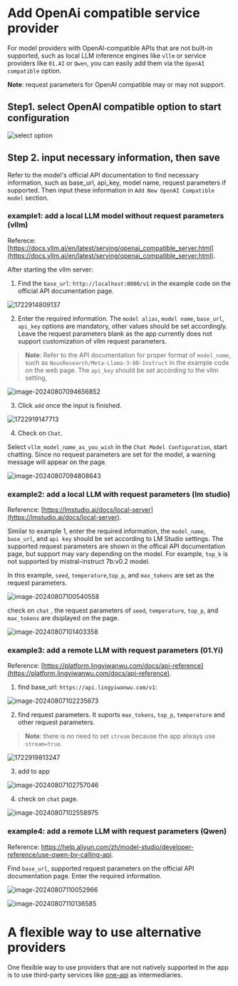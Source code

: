 # Add OpenAi compatible service provider

For model providers with OpenAI-compatible APIs that are not built-in supported, such as local LLM inference engines like `vllm` or service providers like `01.AI` or `Qwen`, you can easily add them via the `OpenAI compatible` option.

**Note**: request parameters for OpenAI compatible may or may not support.

## Step1. select OpenAI compatible option to start configuration

![select option](image/select_option.png)

## Step 2. input necessary information, then save

Refer to the model's official API documentation to find necessary information, such as base_url, api_key, model name, request parameters if supported. Then input these information in `Add New OpenAI Compatible model` section.

### example1: add a local LLM model without request parameters (vllm)

Referece: [https://docs.vllm.ai/en/latest/serving/openai_compatible_server.html](https://docs.vllm.ai/en/latest/serving/openai_compatible_server.html).

After starting the vllm server:

1. Find the `base_url`: `http://localhost:8000/v1` in the example code on the official API documentation page.

![1722914809137](image/vllm_base_url.png)

2. Enter the required information. The `model alias`, `model name`, `base_url`, `api_key` options are mandatory, other values should be set accordingly. Leave the request parameters blank as the app currently does not support customization of vllm request parameters.

> **Note**: Refer to the API documentation for proper format of `model_name`, such as `NousResearch/Meta-Llama-3-8B-Instruct` in the example code on the web page. The `api_key` should be set according to the vllm setting, 

![image-20240807094656852](image/add_vllm_model.png)

3. Click `add` once the input is finished.

![1722919147713](image/model_added.png)

4. Check on `Chat`.

Select `vllm_model_name_as_you_wish` in the `Chat Model Configuration`, start chatting. Since no request parameters are set for the model, a warning message will appear on the page.

![image-20240807094808643](image/chat_with_vllm_model.png)



### example2: add a local LLM with request parameters (lm studio)

Reference: [https://lmstudio.ai/docs/local-server](https://lmstudio.ai/docs/local-server).

Similar to example 1, enter the required information, the `model_name`, `base_url`, and `api key` should be set according to LM Studio settings. The supported request parameters are shown in the offical API documentation page, but support may vary depending on the model. For example, `top_k` is not supported by mistral-instruct 7b:v0.2 model. 

In this example, `seed`, `temperature`,`top_p`, and `max_tokens` are set as the request parameters.

![image-20240807100540558](image/add_lmstudio_model.png)

check on `chat` , the request parameters of `seed`, `temperature`, `top_p`, and `max_tokens` are dsiplayed on the page.

![image-20240807101403358](../../../Users/XILI/AppData/Roaming/Typora/typora-user-images/image-20240807101403358.png)

### example3: add a remote LLM with request parameters (01.Yi)

Reference: [https://platform.lingyiwanwu.com/docs/api-reference](https://platform.lingyiwanwu.com/docs/api-reference).

1. find base_url: `https://api.lingyiwanwu.com/v1`:

![image-20240807102235673](image/01Yi_base_url.png)

2. find request parameters. It suports `max_tokens`, `top_p`, `temperature` and other request parameters. 

>  **Note**:  there is no need to set `stream` because the app always use `stream=true`.

![1722919813247](image/01yi_supported_parameters.png)

3. add to app

![image-20240807102757046](image/add_01Yi_model.png)



4. check on `chat` page.

![image-20240807102558975](image/chat_with_01yi_model.png)





### example4: add a remote LLM with request parameters (Qwen)

Reference: https://help.aliyun.com/zh/model-studio/developer-reference/use-qwen-by-calling-api.

Find `base_url`, supported request parameters on the official API documentation page. Enter the required information.

![image-20240807110052966](image/add_qwen_model.png)

![image-20240807110136585](image/chat_with_qwen.png)



# A flexible way to use alternative providers

One flexible way to use providers that are not natively supported in the app is to use third-party services like [one-api](https://github.com/songquanpeng/one-api) as intermediaries.

